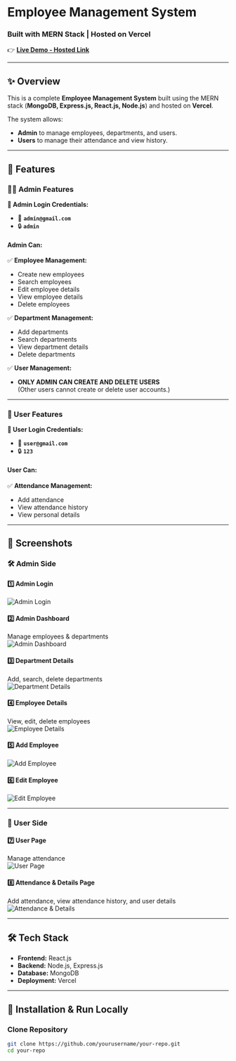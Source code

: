 # Employee Management System  
### Built with **MERN Stack** | Hosted on **Vercel**

👉 **[Live Demo - Hosted Link](https://ems-frontend-sandy.vercel.app/login)**

---

## ✨ Overview

This is a complete **Employee Management System** built using the MERN stack (**MongoDB, Express.js, React.js, Node.js**) and hosted on **Vercel**.  

The system allows:

- **Admin** to manage employees, departments, and users.
- **Users** to manage their attendance and view history.

---

## 🌟 Features

### 👨‍💼 Admin Features

**🔐 Admin Login Credentials:**

- 📧 **`admin@gmail.com`**
- 🔒 **`admin`**

#### Admin Can:

✅ **Employee Management:**

- Create new employees  
- Search employees  
- Edit employee details  
- View employee details  
- Delete employees  

✅ **Department Management:**

- Add departments  
- Search departments  
- View department details  
- Delete departments  

✅ **User Management:**

- **ONLY ADMIN CAN CREATE AND DELETE USERS**  
  (Other users cannot create or delete user accounts.)

---

### 🙋 User Features

**🔐 User Login Credentials:**

- 📧 **`user@gmail.com`**
- 🔒 **`123`**

#### User Can:

✅ **Attendance Management:**

- Add attendance  
- View attendance history  
- View personal details  

---

## 📸 Screenshots

### 🛠️ Admin Side

#### 1️⃣ Admin Login  
![Admin Login](login.png)

#### 2️⃣ Admin Dashboard  
Manage employees & departments  
![Admin Dashboard](admindashboeard.png)

#### 3️⃣ Department Details  
Add, search, delete departments  
![Department Details](departmentdetails.png)

#### 4️⃣ Employee Details  
View, edit, delete employees  
![Employee Details](employee%20details.png)

#### 5️⃣ Add Employee  
![Add Employee](addEmployeee.png)

#### 6️⃣ Edit Employee  
![Edit Employee](editemployee.png)

---

### 👤 User Side

#### 7️⃣ User Page  
Manage attendance  
![User Page](userpage1.png)

#### 8️⃣ Attendance & Details Page  
Add attendance, view attendance history, and user details  
![Attendance & Details](embloy%20details%20pagepng.png)

---

## 🛠 Tech Stack

- **Frontend:** React.js
- **Backend:** Node.js, Express.js
- **Database:** MongoDB
- **Deployment:** Vercel

---

## 🚀 Installation & Run Locally

### Clone Repository

```bash
git clone https://github.com/yourusername/your-repo.git
cd your-repo
